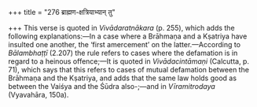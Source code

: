 +++
title = "276 ब्राह्मण-क्षत्रियाभ्यान् तु"

+++
This verse is quoted in *Vivādaratnākara* (p. 255), which adds the
following explanations:—In a case where a Brāhmaṇa and a Kṣatriya have
insulted one another, the ‘first amercement’ on the latter.—According to
*Bālambhaṭṭī* (2.207) the rule refers to cases where the defamation is
in regard to a heinous offence;—It is quoted in *Vivādacintāmaṇi*
(Calcutta, p. 71), which says that this refers to cases of mutual
defamation between the Brāhmaṇa and the Kṣatriya, and adds that the same
law holds good as between the Vaiśya and the Śūdra also-;—and in
*Vīramitrodaya* (Vyavahāra, 150a).


